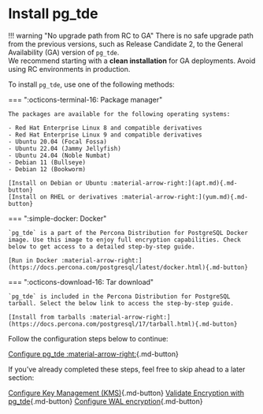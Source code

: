 # Install pg_tde

!!! warning "No upgrade path from RC to GA"
    There is no safe upgrade path from the previous versions, such as Release Candidate 2, to the General Availability (GA) version of `pg_tde`.  
    We recommend starting with a **clean installation** for GA deployments. Avoid using RC environments in production.

To install `pg_tde`, use one of the following methods:

=== ":octicons-terminal-16: Package manager"

    The packages are available for the following operating systems:
    
    - Red Hat Enterprise Linux 8 and compatible derivatives
    - Red Hat Enterprise Linux 9 and compatible derivatives
    - Ubuntu 20.04 (Focal Fossa)
    - Ubuntu 22.04 (Jammy Jellyfish)
    - Ubuntu 24.04 (Noble Numbat)
    - Debian 11 (Bullseye) 
    - Debian 12 (Bookworm)

    [Install on Debian or Ubuntu :material-arrow-right:](apt.md){.md-button}
    [Install on RHEL or derivatives :material-arrow-right:](yum.md){.md-button}

=== ":simple-docker: Docker"

    `pg_tde` is a part of the Percona Distribution for PostgreSQL Docker image. Use this image to enjoy full encryption capabilities. Check below to get access to a detailed step-by-step guide. 

    [Run in Docker :material-arrow-right:](https://docs.percona.com/postgresql/latest/docker.html){.md-button}

=== ":octicons-download-16: Tar download"

    `pg_tde` is included in the Percona Distribution for PostgreSQL tarball. Select the below link to access the step-by-step guide. 

    [Install from tarballs :material-arrow-right:](https://docs.percona.com/postgresql/17/tarball.html){.md-button}

Follow the configuration steps below to continue:

[Configure pg_tde :material-arrow-right:](setup.md){.md-button}

If you’ve already completed these steps, feel free to skip ahead to a later section:

 [Configure Key Management (KMS)](global-key-provider-configuration/index.md){.md-button} [Validate Encryption with pg_tde](test.md){.md-button} [Configure WAL encryption](wal-encryption.md){.md-button}
